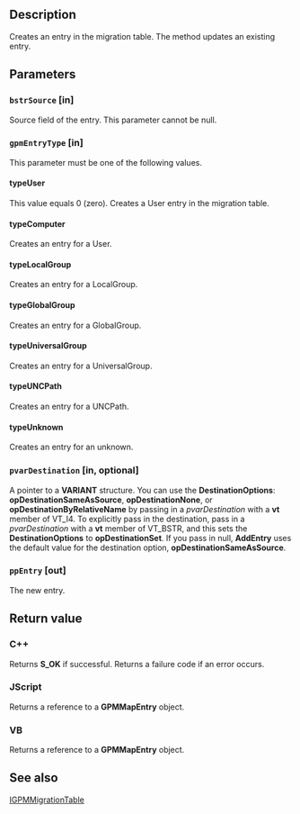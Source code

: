 ## Description

Creates an entry in the migration table. The method updates an existing entry.

## Parameters

### `bstrSource` [in]

Source field of the entry. This parameter cannot be null.

### `gpmEntryType` [in]

This parameter must be one of the following values.

#### typeUser

This value equals 0 (zero). Creates a User entry in the migration table.

#### typeComputer

Creates an entry for a User.

#### typeLocalGroup

Creates an entry for a LocalGroup.

#### typeGlobalGroup

Creates an entry for a GlobalGroup.

#### typeUniversalGroup

Creates an entry for a UniversalGroup.

#### typeUNCPath

Creates an entry for a UNCPath.

#### typeUnknown

Creates an entry for an unknown.

### `pvarDestination` [in, optional]

A pointer to a **VARIANT** structure. You can use the **DestinationOptions**: **opDestinationSameAsSource**, **opDestinationNone**, or **opDestinationByRelativeName** by passing in a *pvarDestination* with a **vt** member of VT_I4. To explicitly pass in the destination, pass in a *pvarDestination* with a **vt** member of VT_BSTR, and this sets the **DestinationOptions** to **opDestinationSet**. If you pass in null, **AddEntry** uses the default value for the destination option, **opDestinationSameAsSource**.

### `ppEntry` [out]

The new entry.

## Return value

### C++

Returns **S_OK** if successful. Returns a failure code if an error occurs.

### JScript

Returns a reference to a **GPMMapEntry** object.

### VB

Returns a reference to a **GPMMapEntry** object.

## See also

[IGPMMigrationTable](https://learn.microsoft.com/previous-versions/windows/desktop/api/gpmgmt/nn-gpmgmt-igpmdomain)